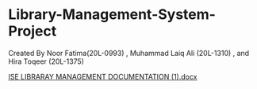 # Library-Management-System-Project
Created By Noor Fatima(20L-0993) , Muhammad Laiq Ali (20L-1310) , and Hira Toqeer (20L-1375)


[ISE LIBRARAY MANAGEMENT DOCUMENTATION (1).docx](https://github.com/Noor1504/Library-Management-System-Project/files/6682890/ISE.LIBRARAY.MANAGEMENT.DOCUMENTATION.1.docx)
